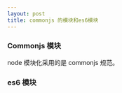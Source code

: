 ```yaml
---
layout: post
title: commonjs 的模块和es6模块 
---
```


### Commonjs 模块

node 模块化采用的是 commonjs 规范。


### es6 模块

